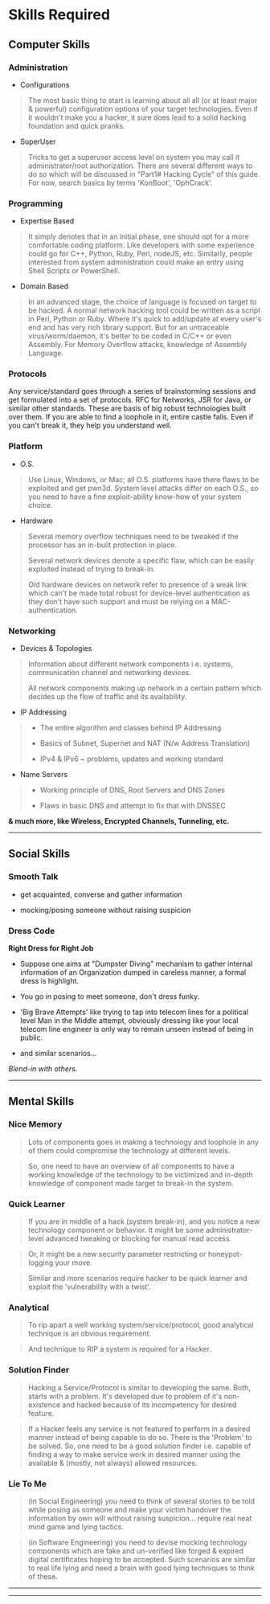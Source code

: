 
# Skills Required

## Computer Skills

### Administration

* Configurations

> The most basic thing to start is learning about all all (or at least major & powerful) configuration options of your target technologies. Even if it wouldn't make you a hacker, it sure does lead to a solid hacking foundation and quick pranks.


* SuperUser

> Tricks to get a superuser access level on system you may call it administrator/root authorization. There are several different ways to do so which will be discussed in "Part1# Hacking Cycle" of this guide. For now, search basics by terms 'KonBoot', 'OphCrack'.


### Programming

* Expertise Based

> It simply denotes that in an initial phase, one should opt for a more comfortable coding platform. Like developers with some experience could go for C++, Python, Ruby, Perl, nodeJS, etc. Similarly, people interested from system administration could make an entry using Shell Scripts or PowerShell.

* Domain Based

> In an advanced stage, the choice of language is focused on target to be hacked. A normal network hacking tool could be written as a script in Perl, Python or Ruby. Where it's quick to add/update at every user's end and has very rich library support. But for an untraceable virus/worm/daemon, it's better to be coded in C/C++ or even Assembly. For Memory Overflow attacks, knowledge of Assembly Language.


### Protocols

Any service/standard goes through a series of brainstorming sessions and get formulated into a set of protocols.
RFC for Networks, JSR for Java, or similar other standards.
These are basis of big robust technologies built over them.
If you are able to find a loophole in it, entire castle falls.
Even if you can't break it, they help you understand well.


### Platform

* O.S.

> Use Linux, Windows, or Mac; all O.S. platforms have there flaws to be exploited and get pwn3d.
> System level attacks differ on each O.S., so you need to have a fine exploit-ability know-how of your system choice.


* Hardware

> Several memory overflow techniques need to be tweaked if the processor has an in-built protection in place.
>
> Several network devices denote a specific flaw, which can be easily exploited instead of trying to break-in.
>
> Old hardware devices on network refer to presence of a weak link which can't be made total robust for device-level authentication as they don't have such support and must be relying on a MAC-authentication.


### Networking

* Devices & Topologies 

> Information about different network components i.e. systems, communication channel and networking devices.
>
> All network components making up network in a certain pattern which decides up the flow of traffic and its availability.


* IP Addressing

> * The entire algorithm and classes behind IP Addressing
> 
> * Basics of Subnet, Supernet and NAT (N/w Address Translation)
> 
> * IPv4 & IPv6 ~ problems, updates and working standard


* Name Servers

> * Working principle of DNS, Root Servers and DNS Zones
> 
> * Flaws in basic DNS and attempt to fix that with DNSSEC


**& much more, like Wireless, Encrypted Channels, Tunneling, etc.**

---

## Social Skills

### Smooth Talk

* get acquainted, converse and gather information

* mocking/posing someone without raising suspicion


### Dress Code

**Right Dress for Right Job**

* Suppose one aims at "Dumpster Diving" mechanism to gather internal information of an Organization dumped in careless manner, a formal dress is highlight.

* You go in posing to meet someone, don't dress funky.

* 'Big Brave Attempts' like trying to tap into telecom lines for a political level Man in the Middle attempt, obviously dressing like your local telecom line engineer is only way to remain unseen instead of being in public.

* and similar scenarios...

_Blend-in with others._

---

## Mental Skills

### Nice Memory

> Lots of components goes in making a technology and loophole in any of them could compromise the technology at different levels.

> So, one need to have an overview of all components to have a working knowledge of the technology to be victimized and in-depth knowledge of component made target to break-in the system.


### Quick Learner

> If you are in middle of a hack (system break-in), and you notice a new technology component or behavior.  It might be some administrator-level advanced tweaking or blocking for manual read access.

> Or, it might be a new security parameter restricting or honeypot-logging your move.

> Similar and more scenarios require hacker to be quick learner and exploit the 'vulnerability with a twist'.


### Analytical

> To rip apart a well working system/service/protocol, good analytical technique is an obvious requirement.

> And technique to RIP a system is required for a Hacker.


### Solution Finder

> Hacking a Service/Protocol is similar to developing the same. Both, starts with a problem. It's developed due to problem of it's non-existence and hacked because of its incompetency for desired feature.


> If a Hacker feels any service is not featured to perform in a desired manner instead of being capable to do so. There is the 'Problem' to be solved. So, one need to be a good solution finder i.e. capable of finding a way to make service work in desired manner using the available & (mostly, not always) allowed resources.


### Lie To Me

> (in Social Engineering) you need to think of several stories to be told while posing as someone and make your victim handover the information by own will without raising suspicion... require real neat mind game and lying tactics.


> (in Software Engineering) you need to devise mocking technology components which are fake and un-verified like forged & expired digital certificates hoping to be accepted. Such scenarios are similar to real life lying and need a brain with good lying techniques to think of these.

---
---

